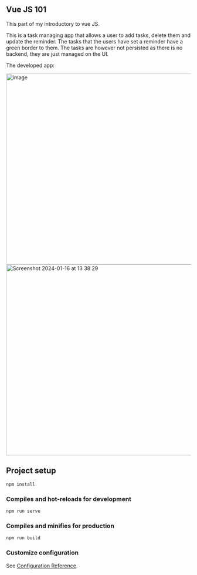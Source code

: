 ## Vue JS 101

This part of my introductory to vue JS.

This is a task managing app that allows a user to add tasks, delete them and update the reminder. The tasks that the users have set a reminder have a green border to them. The tasks are however not persisted as there is no backend, they are just managed on the UI.

The developed app:

<img width="520" alt="image" src="https://github.com/Nkatha004/vue-task-manager/assets/69391540/ba7d0a62-b34d-4324-b40b-15ae7838ad4b">


<img width="520" alt="Screenshot 2024-01-16 at 13 38 29" src="https://github.com/Nkatha004/vue-task-manager/assets/69391540/f0209831-81d2-4714-84e9-3bd522a2935e">


## Project setup
```
npm install
```

### Compiles and hot-reloads for development
```
npm run serve
```

### Compiles and minifies for production
```
npm run build
```

### Customize configuration
See [Configuration Reference](https://cli.vuejs.org/config/).
